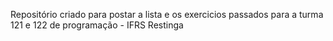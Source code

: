 Repositório criado para postar a lista e os exercicios passados para a turma 121 e 122 de programação - IFRS Restinga
